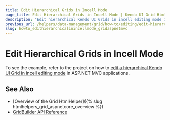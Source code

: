 ```yaml
---
title: Edit Hierarchical Grids in Incell Mode
page_title: Edit Hierarchical Grids in Incell Mode | Kendo UI Grid HtmlHelper for ASP.NET MVC
description: "Edit hierarchical Kendo UI Grids in incell editing mode in ASP.NET MVC applications."
previous_url: /helpers/data-management/grid/how-to/editing/edit-hierarchical-grids-in-incell-mode
slug: howto_edithierarchicalinincellmode_gridaspnetmvc
---
```


# Edit Hierarchical Grids in Incell Mode

To see the example, refer to the project on how to [edit a hierarchical Kendo UI Grid in incell editing mode](https://github.com/telerik/ui-for-aspnet-mvc-examples/tree/master/grid/grid-ajax-hierarchy-incell-edititng) in ASP.NET MVC applications.

## See Also

* [Overview of the Grid HtmlHelper]({% slug htmlhelpers_grid_aspnetcore_overview %})
* [GridBuilder API Reference](http://docs.telerik.com/aspnet-mvc/api/Kendo.Mvc.UI.Fluent/GridBuilder)
